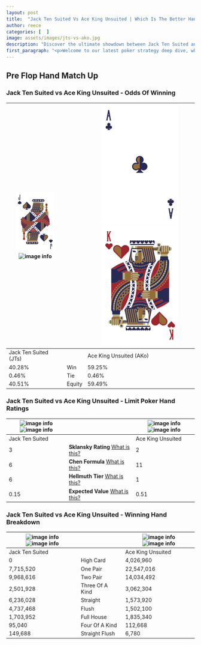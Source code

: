 ```yaml
---
layout: post
title:  "Jack Ten Suited Vs Ace King Unsuited | Which Is The Better Hand In Poker? A Complete Guide"
author: reece
categories: [  ]
image: assets/images/jts-vs-ako.jpg
description: "Discover the ultimate showdown between Jack Ten Suited and Ace King Unsuited in poker! Uncover the odds, strategies, and scenarios where one hand triumphs over the other. Get ready to up your poker game with this thrilling analysis."
first_paragraph: "<p>Welcome to our latest poker strategy deep dive, where we're pitting two distinct hands against each other in a high-stakes showdown: Jack Ten Suited vs Ace King Unsuited.</p><p>In the dynamic world of poker, every decision counts, and knowing which hand holds the upper hand is key to your success at the table.</p><p>In this article, we'll dissect these two hands, explore the scenarios where one dominates the other, and equip you with the knowledge to make strategic choices that can tip the odds in your favor.</p><p>Get ready to unravel the intriguing dynamics of these poker hands and elevate your game to new heights.</p>"
---
```




[comment]: # (sp0)

## Pre Flop Hand Match Up

<div class="table hand-ratings" markdown="1"> 



### Jack Ten Suited vs Ace King Unsuited - Odds Of Winning


    
| ![image info](assets/images/hand1/j.png) ![image info](assets/images/hand1/ts.png) |  | ![image info](assets/images/hand2/a.png) ![image info](assets/images/hand2/ko.png) |
| -------- | -------- | -------- |
| Jack Ten Suited (JTs) |  | Ace King Unsuited (AKo) |
| 40.28% | Win | 59.25% |
| 0.46% | Tie | 0.46% |
| 40.51% | Equity | 59.49% |




[comment]: # (sp1)



### Jack Ten Suited vs Ace King Unsuited - Limit Poker Hand Ratings


    
| ![image info](https://www.riverpairs.com/assets/images/hand1/j.png) ![image info](https://www.riverpairs.com/assets/images/hand1/ts.png) |  | ![image info](https://www.riverpairs.com/assets/images/hand2/a.png) ![image info](https://www.riverpairs.com/assets/images/hand2/ko.png) |
| -------- | -------- | -------- |
| Jack Ten Suited |  | Ace King Unsuited |
| 3 | **Sklansky Rating** [What is this?](/sklansky-rating-explained) | 2 |
| 6 | **Chen Formula** [What is this?](/chen-formula-explained) | 11 |
| 6 | **Hellmuth Tier** [What is this?](/Hellmuth-tier-explained) | 1 |
| 0.15 | **Expected Value** [What is this?](/expected-value-explained) | 0.51 |




[comment]: # (sp2)



### Jack Ten Suited vs Ace King Unsuited - Winning Hand Breakdown


    
| ![image info](https://www.riverpairs.com/assets/images/hand1/j.png) ![image info](https://www.riverpairs.com/assets/images/hand1/ts.png) |  | ![image info](https://www.riverpairs.com/assets/images/hand2/a.png) ![image info](https://www.riverpairs.com/assets/images/hand2/ko.png) |
| -------- | -------- | -------- |
| Jack Ten Suited |  | Ace King Unsuited |
| 0 | High Card | 4,026,960 |
| 7,715,520 | One Pair | 22,547,016 |
| 9,968,616 | Two Pair | 14,034,492 |
| 2,501,928 | Three Of A Kind | 3,062,304 |
| 6,236,028 | Straight | 1,573,920 |
| 4,737,468 | Flush | 1,502,100 |
| 1,703,952 | Full House | 1,835,340 |
| 95,040 | Four Of A Kind | 112,668 |
| 149,688 | Straight Flush | 6,780 |




[comment]: # (sp3)



</div>

[comment]: # (sp4)



[comment]: # (sp5)

